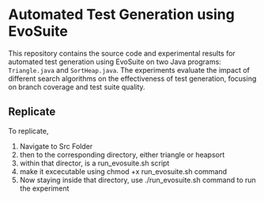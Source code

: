 # Automated Test Generation using EvoSuite

This repository contains the source code and experimental results for automated test generation using EvoSuite on two Java programs: `Triangle.java` and `SortHeap.java`. The experiments evaluate the impact of different search algorithms on the effectiveness of test generation, focusing on branch coverage and test suite quality.


## Replicate

To replicate, 
1. Navigate to Src Folder
2. then to the corresponding directory, either triangle or heapsort
3. within that director, is a run_evosuite.sh script 
4. make it excecutable using chmod +x run_evosuite.sh command
5. Now staying inside that directory, use ./run_evosuite.sh command to run the experiment